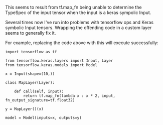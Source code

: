 This seems to result from tf.map_fn being unable to determine the TypeSpec of the input tensor when the input is a keras sympolic Input. 

Several times now I've run into problems with tensorflow ops and Keras symbolic Input tensors. Wrapping the offending code in a custom layer seems to generally fix it. 

For example, replacing the code above with this will execute successfully:

    import tensorflow as tf
    
    from tensorflow.keras.layers import Input, Layer
    from tensorflow.keras.models import Model
    
    x = Input(shape=(10,))
    
    class MapLayer(Layer):
    
        def call(self, input):
            return tf.map_fn(lambda x : x * 2, input, fn_output_signature=tf.float32)
    
    y = MapLayer()(x)
    
    model = Model(inputs=x, outputs=y)


